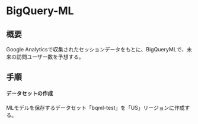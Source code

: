 # BigQuery-ML

## 概要
Google Analyticsで収集されたセッションデータをもとに、BigQueryMLで、未来の訪問ユーザー数を予想する。

## 手順
#### データセットの作成
MLモデルを保存するデータセット「bqml-test」を「US」リージョンに作成する。
